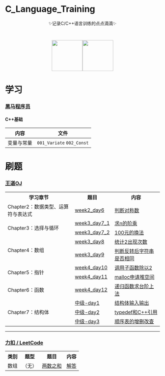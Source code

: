 
# C_Language_Training

<div align=center>
✨记录C/C++语言训练的点点滴滴✨
​</div>

​<div align=center>
		<img src="https://gimg2.baidu.com/image_search/src=http%3A%2F%2Fpic4.zhimg.com%2Fv2-410e3a519103c59934daff1a1f1dcc57_180x120.jpg&refer=http%3A%2F%2Fpic4.zhimg.com&app=2002&size=f9999,10000&q=a80&n=0&g=0n&fmt=auto?sec=1652924850&t=107615f4bd8c4254ad1f8be5a3065ad0" height="100"/><img src="https://yangyijia-1311369760.cos.ap-beijing.myqcloud.com/src%3Dhttp___pic1.zhimg.com_v2-3510f7f34b44d2a881f1d07da5ccb125_1440w.jpg_source%3D172ae18b%26refer%3Dhttp___pic1.zhimg.webp" height="100"/>
</div>

# 学习

### [黑马程序员](https://space.bilibili.com/37974444?spm_id_from=333.788.b_765f7570696e666f.2)

#### C++基础
|内容             |文件                 |
|----------------|---------------------|
|变量与常量        |`001_Variate` `002_Const`            |


# 刷题

### [王道OJ](http://oj.lgwenda.com/)

<table>
	<tr> 
			<th>学习章节</th>
			<th>题目</th>
			<th>内容</th>
	</tr>
	<tr> 
			<td>Chapter2：数据类型、运算符与表达式</td>
			<td><a href="http://oj.lgwenda.com/problem/6" target="_blank">week2_day6</a></td>
			<td><a href="https://github.com/YJSPEAKING/C_Language_Training/blob/main/WangDao_OJ/Chapter2/symmetry_number.c" target="_blank">判断对称数</a></td>
	</tr>
	<tr>
			<td rowspan="2">Chapter3：选择与循环</td>
			<td><a href="http://oj.lgwenda.com/problem/7" target="_blank">week3_day7_1</a></td>
			<td><a href="https://github.com/YJSPEAKING/C_Language_Training/blob/main/WangDao_OJ/Chapter3/factorial.c" target="_blank">求n的阶乘</a></td>
	</tr>
	<tr>
			<td><a href="http://oj.lgwenda.com/problem/8" target="_blank">week3_day7_2</a></td>
			<td><a href="https://github.com/YJSPEAKING/C_Language_Training/blob/main/WangDao_OJ/Chapter3/cash_for_cash.c" target="_blank">100元的换法</a></td>
	</tr>
	<tr>
			<td rowspan="2">Chapter4：数组</td>
			<td><a href="http://oj.lgwenda.com/problem/9" target="_blank">week3_day8</a></td>
			<td><a href="https://github.com/YJSPEAKING/C_Language_Training/blob/main/WangDao_OJ/Chapter4/quantity_of_2.c" target="_blank">统计2出现次数</a></td>
	</tr>
	<tr>
			<td><a href="http://oj.lgwenda.com/problem/10" target="_blank">week3_day9</a></td>
			<td><a href="https://github.com/YJSPEAKING/C_Language_Training/blob/main/WangDao_OJ/Chapter4/reverse_judge.c" target="_blank">判断反转后字符串是否相同</a></td>
	</tr>
	<tr>
			<td rowspan="2">Chapter5：指针</td>
			<td><a href="http://oj.lgwenda.com/problem/11" target="_blank">week4_day10</a></td>
			<td><a href="https://github.com/YJSPEAKING/C_Language_Training/blob/main/WangDao_OJ/Chapter5/week4_day10.c" target="_blank">调用子函数除以2</a></td>
	</tr>
	<tr>
			<td><a href="http://oj.lgwenda.com/problem/12" target="_blank">week4_day11</a></td>
			<td><a href="https://github.com/YJSPEAKING/C_Language_Training/blob/main/WangDao_OJ/Chapter5/week4_day11.c" target="_blank"> malloc申请堆空间</a></td>
	</tr>
	<tr>
			<td>Chapter6：函数</td>
			<td><a href="http://oj.lgwenda.com/problem/13" target="_blank">week4_day12</a></td>
			<td><a href="https://github.com/YJSPEAKING/C_Language_Training/blob/main/WangDao_OJ/Chapter6/week4_day12.c" target="_blank">递归函数求台阶上法</a></td>
	</tr>
	<tr>
			<td rowspan="3">Chapter7：结构体</td>
			<td><a href="http://oj.lgwenda.com/problem/14" target="_blank">中级-day1</a></td>
			<td><a href="https://github.com/YJSPEAKING/C_Language_Training/blob/main/WangDao_OJ/Chapter7/day1.c" target="_blank">结构体输入输出</a></td>
	</tr>
	<tr>
			<td><a href="http://oj.lgwenda.com/problem/15" target="_blank">中级-day2</a></td>
			<td><a href="https://github.com/YJSPEAKING/C_Language_Training/blob/main/WangDao_OJ/Chapter7/day2.cpp" target="_blank"> typedef和C++引用</a></td>
	</tr>
	<tr>
			<td><a href="http://oj.lgwenda.com/problem/16" target="_blank">中级-day3</a></td>
			<td><a href="https://github.com/YJSPEAKING/C_Language_Training/blob/main/WangDao_OJ/Chapter7/day3.cpp" target="_blank"> 顺序表的增删改查</a></td>
	</tr>
</table>

***

###  [力扣 / LeetCode](https://leetcode-cn.com/problemset/all/)

<table>
	<tr> 
			<th>类别</th>
			<th>题型</th>
			<th>题目</th>
			<th>内容</th>
	</tr>
	<tr> 
			<td>数组</td>
			<td>（无）</td>
			<td><a href="https://leetcode-cn.com/problems/two-sum/" target="_blank">两数之和</a></td>
			<td><a href="https://github.com/YJSPEAKING/C_Language_Training/blob/main/LeetCode/Array/0001_Two_Sum.c" target="_blank">解答</a></td>
	</tr>
	
</table>
